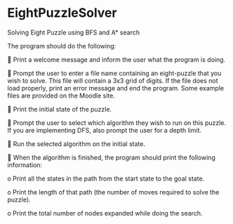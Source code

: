 # EightPuzzleSolver

Solving Eight Puzzle using BFS and A* search

The program should do the following:

 Print a welcome message and inform the user what the program is doing. 


 Prompt the user to enter a file name containing an eight-puzzle that you wish to solve. This
file will contain a 3x3 grid of digits. If the file does not load properly, print an error message
and end the program. Some example files are provided on the Moodle site.

 Print the initial state of the puzzle.


 Prompt the user to select which algorithm they wish to run on this puzzle. If you are
implementing DFS, also prompt the user for a depth limit.


 Run the selected algorithm on the initial state.


 When the algorithm is finished, the program should print the following information:


o Print all the states in the path from the start state to the goal state.


o Print the length of that path (the number of moves required to solve the puzzle).


o Print the total number of nodes expanded while doing the search. 

